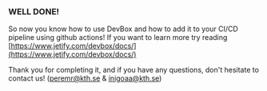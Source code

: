 
<br>

### WELL DONE!

So now you know how to use DevBox and how to add it to your CI/CD pipeline using github actions!
If you want to learn more try reading [https://www.jetify.com/devbox/docs/](https://www.jetify.com/devbox/docs/)

Thank you for completing it, and if you have any questions, don't hesitate to contact us! (peremr@kth.se & inigoaa@kth.se)



